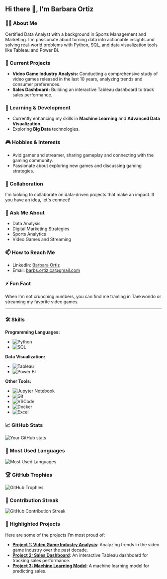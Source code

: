 ## Hi there 👋, I'm Barbara Ortiz

### 👩‍💻 About Me
Certified Data Analyst with a background in Sports Management and Marketing. I'm passionate about turning data into actionable insights and solving real-world problems with Python, SQL, and data visualization tools like Tableau and Power BI.

### 🔭 Current Projects
- **Video Game Industry Analysis:** Conducting a comprehensive study of video games released in the last 10 years, analyzing trends and consumer preferences.
- **Sales Dashboard:** Building an interactive Tableau dashboard to track sales performance.

### 🌱 Learning & Development
- Currently enhancing my skills in **Machine Learning** and **Advanced Data Visualization**.
- Exploring **Big Data** technologies.

### 🎮 Hobbies & Interests
- Avid gamer and streamer, sharing gameplay and connecting with the gaming community.
- Passionate about exploring new games and discussing gaming strategies.

### 🤝 Collaboration
I'm looking to collaborate on data-driven projects that make an impact. If you have an idea, let's connect!

### 💬 Ask Me About
- Data Analysis
- Digital Marketing Strategies
- Sports Analytics
- Video Games and Streaming

### 📫 How to Reach Me
- LinkedIn: [Barbara Ortiz](https://www.linkedin.com/in/b%C3%A1rbara-ortiz-299209121/)
- Email: [barbs.ortiz.ca@gmail.com](mailto:barbs.ortiz.ca@gmail.com)

### ⚡ Fun Fact
When I'm not crunching numbers, you can find me training in Taekwondo or streaming my favorite video games.

---

### 🛠️ Skills

**Programming Languages:**
- ![Python](https://img.shields.io/badge/-Python-3776AB?style=flat-square&logo=python&logoColor=white)
- ![SQL](https://img.shields.io/badge/-SQL-003B57?style=flat-square&logo=sql&logoColor=white)

**Data Visualization:**
- ![Tableau](https://img.shields.io/badge/-Tableau-E97627?style=flat-square&logo=tableau&logoColor=white)
- ![Power BI](https://img.shields.io/badge/-Power%20BI-F2C811?style=flat-square&logo=powerbi&logoColor=black)

**Other Tools:**
- ![Jupyter Notebook](https://img.shields.io/badge/-Jupyter%20Notebook-F37626?style=flat-square&logo=jupyter&logoColor=white)
- ![Git](https://img.shields.io/badge/-Git-F05032?style=flat-square&logo=git&logoColor=white)
- ![VSCode](https://img.shields.io/badge/-VS%20Code-007ACC?style=flat-square&logo=visual-studio-code&logoColor=white)
- ![Docker](https://img.shields.io/badge/-Docker-2496ED?style=flat-square&logo=docker&logoColor=white)
- ![Excel](https://img.shields.io/badge/-Excel-217346?style=flat-square&logo=microsoft-excel&logoColor=white)

### 📈 GitHub Stats

![Your GitHub stats](https://github-readme-stats.vercel.app/api?username=BarbOrt&show_icons=true&theme=radical)

### 🌟 Most Used Languages

![Most Used Languages](https://github-readme-stats.vercel.app/api/top-langs/?username=BarbOrt&layout=compact&theme=radical)

### 🏆 GitHub Trophies

![GitHub Trophies](https://github-profile-trophy.vercel.app/?username=BarbOrt&theme=onedark)

### 📅 Contribution Streak

![GitHub Contribution Streak](https://github-readme-streak-stats.herokuapp.com/?user=BarbOrt&theme=radical&hide_border=true)

### 📌 Highlighted Projects

Here are some of the projects I’m most proud of:

- **[Project 1: Video Game Industry Analysis](https://github.com/BarbOrt/video-game-industry-analysis)**: Analyzing trends in the video game industry over the past decade.
- **[Project 2: Sales Dashboard](https://github.com/BarbOrt/sales-dashboard)**: An interactive Tableau dashboard for tracking sales performance.
- **[Project 3: Machine Learning Model](https://github.com/BarbOrt/machine-learning-model)**: A machine learning model for predicting sales.

